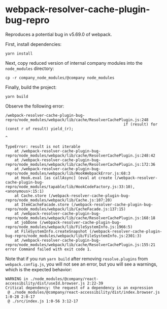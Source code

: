 # webpack-resolver-cache-plugin-bug-repro

Reproduces a potential bug in v5.69.0 of webpack.

First, install dependencies:

```
yarn install
```

Next, copy reduced version of internal company modules into the `node_modules` directory:

```
cp -r company_node_modules/@company node_modules
```

Finally, build the project:

```
yarn build
```

Observe the following error:

```
/webpack-resolver-cache-plugin-bug-repro/node_modules/webpack/lib/cache/ResolverCachePlugin.js:248
													if (result) for (const r of result) yield_(r);
													                            ^

TypeError: result is not iterable
    at /webpack-resolver-cache-plugin-bug-repro/node_modules/webpack/lib/cache/ResolverCachePlugin.js:248:42
    at /webpack-resolver-cache-plugin-bug-repro/node_modules/webpack/lib/cache/ResolverCachePlugin.js:172:36
    at /webpack-resolver-cache-plugin-bug-repro/node_modules/webpack/lib/HookWebpackError.js:68:3
    at Hook.eval [as callAsync] (eval at create (/webpack-resolver-cache-plugin-bug-repro/node_modules/tapable/lib/HookCodeFactory.js:33:10), <anonymous>:15:1)
    at Cache.store (/webpack-resolver-cache-plugin-bug-repro/node_modules/webpack/lib/Cache.js:107:20)
    at ItemCacheFacade.store (/webpack-resolver-cache-plugin-bug-repro/node_modules/webpack/lib/CacheFacade.js:137:15)
    at /webpack-resolver-cache-plugin-bug-repro/node_modules/webpack/lib/cache/ResolverCachePlugin.js:168:18
    at jobDone (/webpack-resolver-cache-plugin-bug-repro/node_modules/webpack/lib/FileSystemInfo.js:1966:5)
    at FileSystemInfo.createSnapshot (/webpack-resolver-cache-plugin-bug-repro/node_modules/webpack/lib/FileSystemInfo.js:2301:3)
    at /webpack-resolver-cache-plugin-bug-repro/node_modules/webpack/lib/cache/ResolverCachePlugin.js:155:21
error Command failed with exit code 1.
```

Note that if you run `yarn build` after removing `resolve.plugins` from `webpack.config.js`, you will not see an error, but you will see a warnings, which is the expected behavior:

```
WARNING in ./node_modules/@company/react-accessibility/dist/useId.browser.js 2:22-39
Critical dependency: the request of a dependency is an expression
 @ ./node_modules/@company/react-accessibility/dist/index.browser.js 1:0-28 2:0-17
 @ ./src/index.js 1:0-56 3:12-17
```
